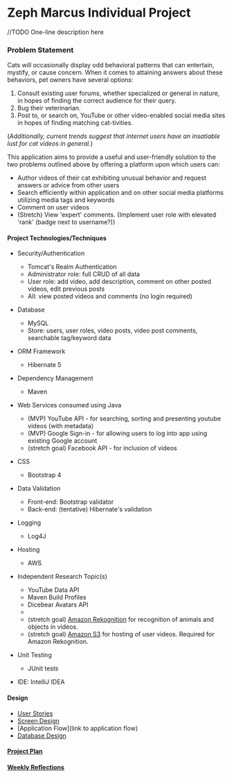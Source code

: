 # Zeph Marcus Individual Project

//TODO One-line description here

### Problem Statement

Cats will occasionally display odd behavioral patterns that can 
entertain, mystify, or cause concern. 
When it comes to attaining answers about these 
behaviors, pet owners have several options: 
1. Consult existing user forums, whether specialized or general in nature, in hopes of finding the correct audience for their query.
2. Bug their veterinarian.
3. Post to, or search on, YouTube or other video-enabled social media sites in hopes of finding matching cat-tivities.

(_Additionally, current trends suggest that internet users have an 
insatiable lust for cat videos in general._)


This application aims to provide a useful and user-friendly
solution to the two problems outlined above by
offering a platform upon which users can:
* Author videos of their cat exhibiting unusual behavior and request
answers or advice from other users
* Search efficiently within application and on other social media platforms utilizing media tags and keywords
* Comment on user videos
* (Stretch) View 'expert' comments. {Implement user role with elevated 'rank' (badge next to username?)}



#### Project Technologies/Techniques

* Security/Authentication
    + Tomcat's Realm Authentication
    + Administrator role: full CRUD of all data
    + User role: add video, add description, comment on other posted videos, edit previous posts
    + All: view posted videos and comments (no login required)

* Database
    + MySQL
    + Store: users, user roles, video posts, video post comments, searchable tag/keyword data

* ORM Framework
    + Hibernate 5

* Dependency Management
    + Maven

* Web Services consumed using Java
    + (MVP) YouTube API - for searching, sorting and presenting youtube videos (with metadata)
    + (MVP) Google Sign-in - for allowing users to log into app using existing Google account
    + (stretch goal) Facebook API - for inclusion of videos

* CSS
    + Bootstrap 4

* Data Validation
    * Front-end: Bootstrap validator
    * Back-end: (tentative) Hibernate's validation
    
* Logging
    + Log4J

* Hosting
    + AWS

* Independent Research Topic(s)
    + YouTube Data API 
    + Maven Build Profiles
    + Dicebear Avatars API
    + 
    + (stretch goal) [Amazon Rekognition](https://aws.amazon.com/rekognition/) for recognition of animals and objects in videos.
    + (stretch goal) [Amazon S3](https://aws.amazon.com/s3/) for hosting of user videos. Required for Amazon Rekognition.
 

    
* Unit Testing
    + JUnit tests

* IDE: IntelliJ IDEA

#### Design

+ [User Stories](DesignDocuments/UserStories.md)
+ [Screen Design](DesignDocuments/ScreenDesign.md)
+ [Application Flow](link to application flow)
+ [Database Design](https://www.draw.io/?lightbox=1&highlight=0000ff&edit=_blank&layers=1&nav=1&title=Database_ERD.drawio#R7V1dc5s6EP01fkyGL2PnMXaT9DZJb9rktr1PGcXINg1GrpCbOL%2B%2BEggDliAmARt11Ml00CKEpD06knYXuWePF88XGCzn18iDQc8yvOee%2FaFnWQN3SP9ngnUicAw7Ecyw7yUiMxPc%2Bi%2BQCw0uXfkejAoZCUIB8ZdF4QSFIZyQggxgjJ6K2aYoKL51CWZQENxOQCBKv%2FsemSfSoTXI5B%2BhP5unbzbdk%2BTOAqSZeUuiOfDQU05kn%2FXsMUaIJFeL5zEMWN%2Bl%2FfL9n%2FX34OrRvfj0JfoF%2Fhtd3n3%2BdpQUdl7nkU0TMAzJm4t%2BeZyef%2Fzm%2FPyxvDn%2F8mRcnD58Ojrq87J%2Fg2DFO2wVQRzxFpN12o3Rk78IQEhToykKyS2%2FY9L0ZO4H3hVYoxWrXETA5DFNjeYI%2By80Pwh4ZnobE44Syy3kuGVPUrFBpRhGNM9N2mJzI7oCEeF5JigIwDLyHzY1WQA888MRIgQt0oLQKvSgx1MbFcYJgtHjBhTs%2BR37Oe0ziAl8zqGM9%2FsFRAtI8JpmSe8aHEJ8DJkswdJPGSJNl%2BeZ59C4wR7go2C2KXvzuq901IBwRjth8z6r%2BLqhsePb3OLLQEAgDgGBI9aJUR5d9CLX0EwUY64O%2FiwBfzS%2FAL45WLJLqhnigyBrsT0iaMnVGcBpigzM28SuH1I0MAWDwJ%2BF9DrJO2Ia9ClVnHJxXNho6gfBGAUIU0mIYshHSzDxw9lV8grHyERf%2BascKkK0vGkQ42vuex4MY%2FwRQEACUfbYEvkhifu3P6J%2FVAtj47jf69NmjmnazNL0j2XHZIxCClXgx5iEFP9PkI2BkYfR8o4iHm6aXQfr%2BVHsiMCvZovXkb8uQqou9PI4L2CuNsBsAWA3l%2B8G2EOeYiR42QlnW6BqClOvwYa1sZTvqgfptto3szavTGFiLMAhp3%2FbbUf9MOifX677Z%2Fbg%2BubO%2BOksx6vPR%2BZAUH9vbPVODTbL3YdgAdshG6MxsrEbA0azZBPzRzKPm1YNLNWmkP6uc2VrGBqKGNIEkk0ilSCoHpXqEYolLpgTQlmCKHpCuKXFi%2BaTxvhkMDwwn6T0ofmkKT6xykDQfT4xT0r4BC6AH2gy6TiZmIZzaDYxNJs0vDo5KUFB99nEEne7CZsEtIP0dkcJRrHfaK1rDkSOZpSG1yd2CQoUYJR%2BCaNMfawpRRFK6e%2FRCitHkasppWFK6ZegoFOUIgdwC%2FNLyxTyV3h82uOX4Y4mWnvYFqQks5Tml1pad0q03hif2MNjI%2F%2FPbAsL4lwTO3swCqCOa%2BDKaCauwXlrXMPGbFIzrsFVJ7BBdDzqwIbuBja4O0O%2FM4ENoldSBzbUnfSU8EPKqy76DZQJafgraKY1ZtlnvIO0yq7oUTi%2FNDW11NO7Ek4Euf7FEAe2dtbUojy17DP0QQ4tS4CW5pVaSneVCHWQV13inNxWPvRmMF28036boxkKQXCWSUcw9E7ZZyE0w9lXquE7dA3CdboDz24tQOj9mzBE9WijBfJ9%2B3BrHz9M7p77rJ3x06KSqjbSEVrhCawawbwDSEoVry1UWfdUDvT8yDakG28uxDAAxP8NCwiq2I3fMFxnO3HbLO7E7ZOtDxWStvOnMuAIBTlbBVnbBSV9IxREFQ3WuWx83JVX2N4yVfCBVFYvIT%2Bf0LMBkNTgrUYDqVFftFxN0GIBecO03aoxu5XpFJTruDsakhqyW1mDThiupBjUdqtu2q0qCaOTZitpjbXVqs4SsHKEdnoFKK25aLNaoojct0Uwelv5ymzaDKcc%2FgMdbbB6P6soYa%2BSq1%2B0Vz0gb605RWFOOfhHOqa2VL2TUEwlLFXOxbdfqw9nn8bGzQMcXl7Ofiymmy8%2BaxmmiuMmy3OFYiywnvsJCVnzzTZYEcS222SRbsXhs09%2BsMePbdfm6f%2FZvWPTtnj6wzMvP06s00TeJvYCMdoYxTLzVfqGG4h92ksQ99oxafGty6smLZdnfNWkVc9SVdcuZG5tzW1nsAWfFuw8VtlHXxMMaVtReO%2FRPX7XJzB146rbOdXFNt5o1Wls0rLFhbCetN4XZq3Eslg6iVniDmivk1g%2FP4U1Mn01PFW5kqlK2pN20zPV%2B9xoYvg8s6JoF0Gj5D4scvvOHgLLNsr1rpyHQA5AMdheuwi64CKopotO%2BgjkVRb9oNpJUL77rh6knV64yKsuuiDj0FbtJuhS9Fl9Xjl8YKvofNR%2BgtrEooT7UV510exCfBJ03tCiaaUrrgJplQfa6vJeTlHCyiI3uZWdB0hlKngh1TXiNkQfhz%2FBy9auxoattrbCrsdyOvntexDdr7A%2BFbDznLLPM7zkxn9NKW%2BmlMpxqR6jGILm9%2BgGSq%2BZEyhzCZW5gWhzE9%2BR03dTAXvyyDg2zFSQPRynCk9vBzccyLMkC4Koiovav2dJPm2WnR5JZQvk%2BVMfejoyQYHIhC3nleuYh17i6iMlm17iKnGkZJU7PW%2BFAzPtvm6TAQa7npRkmhVHtFW4r7t4LpMUfCIRad91F3zXlUzRSde1tMZiaIT2XJcbgytHqHoTm%2BSQ23T5rMh3buounJvhj326qKU1FkMfzjV%2F7LxSrhyV6vGJKRIKXSnrc5gO57JuhmV29Vg7FaGk7wOW5FcRNcnU0bnZOqs4RuPHJctbUvYtEmuK%2FhxJXaOf2T%2FwWkb%2FMlXTSxk1fplKDgZR9513Q%2FVyLij%2BVKUD6jBfMXFMvOprSr%2FHbt3ZRJMYIZK322GwnF8jD7IcfwA%3D)

#### [Project Plan](DesignDocuments/ProjectPlan.md)

#### [Weekly Reflections](DesignDocuments/WeeklyReflections.md)  